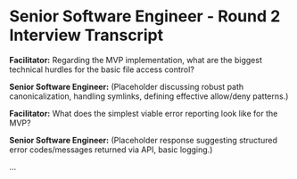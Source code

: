 # Senior Software Engineer - Round 2 Interview Transcript

**Facilitator:** Regarding the MVP implementation, what are the biggest technical hurdles for the basic file access control?

**Senior Software Engineer:** (Placeholder discussing robust path canonicalization, handling symlinks, defining effective allow/deny patterns.)

**Facilitator:** What does the simplest viable error reporting look like for the MVP?

**Senior Software Engineer:** (Placeholder response suggesting structured error codes/messages returned via API, basic logging.)

... 